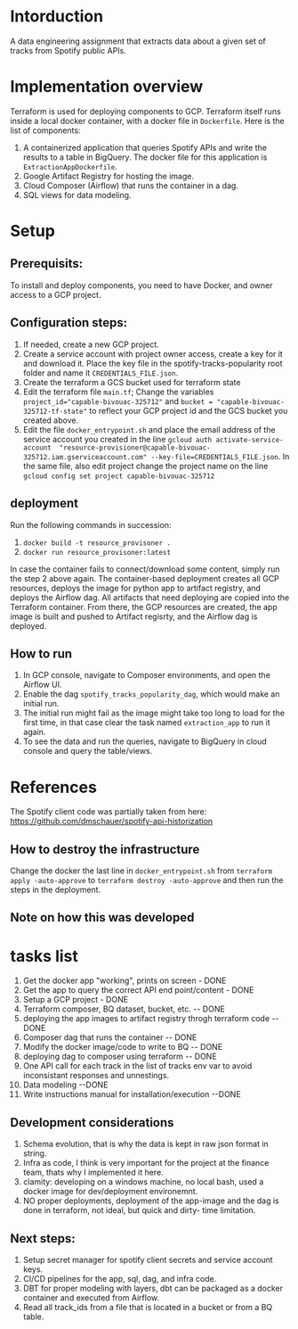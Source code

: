 # Intorduction
A data engineering assignment that extracts data about a given set of tracks from Spotify public APIs.

# Implementation overview
Terraform is used for deploying components to GCP. Terraform itself runs inside a local docker container, with a docker file in `Dockerfile`.
Here is the list of components:
1. A containerized application that queries Spotify APIs and write the results to a table in BigQuery. The docker file for this application is `ExtractionAppDockerfile`.
2. Google Artifact Registry for hosting the image.
3. Cloud Composer (Airflow) that runs the container in a dag.
4. SQL views for data modeling.

# Setup
## Prerequisits:
To install and deploy components, you need to have Docker, and owner access to a GCP project.
## Configuration steps:
1. If needed, create a new GCP project.
2. Create a service account with project owner access, create a key for it and download it. Place the key file in the spotify-tracks-popularity root folder and name it `CREDENTIALS_FILE.json`.
3. Create the terraform a GCS bucket used for terraform state
4. Edit the terraform file `main.tf`; Change the variables `project_id="capable-bivouac-325712"` and `bucket = "capable-bivouac-325712-tf-state"` to reflect your GCP project id and the GCS bucket you created above. 
5. Edit the file `docker_entrypoint.sh` and place the email address of the service account you created in the line
`gcloud auth activate-service-account  "resource-provisioner@capable-bivouac-325712.iam.gserviceaccount.com" --key-file=CREDENTIALS_FILE.json`. In the same file, also edit project change the project name on the line `gcloud config set project capable-bivouac-325712`

## deployment
Run the following commands in succession:
1. `docker build -t resource_provisoner .`
2. `docker run resource_provisoner:latest`

In case the container fails to connect/download some content, simply run the step 2 above again.
The container-based deployment creates all GCP resources, deploys the image for python app to artifact registry, and deploys the Airflow dag.
All artifacts that need deploying are copied into the Terraform container. From there, the GCP resources are created, the app image is built and pushed to Artifact regisrty, and the Airflow dag is deployed.

## How to run
1. In GCP console, navigate to Composer environments, and open the Airflow UI.
2. Enable the dag `spotify_tracks_popularity_dag`, which would make an initial run.
3. The initial run might fail as the image might take too long to load for the first time, in that case clear the task named `extraction_app` to run it again.
4. To see the data and run the queries, navigate to BigQuery in cloud console and query the table/views.
# References
The Spotify client code was partially taken from here: https://github.com/dmschauer/spotify-api-historization

## How to destroy the infrastructure
Change the docker the last line in `docker_entrypoint.sh` from `terraform apply -auto-approve` to `terraform destroy -auto-approve` and then run the steps in the deployment.

## Note on how this was developed
# tasks list
1. Get the docker app "working", prints on screen - DONE
2. Get the app to query the correct API end point/content - DONE
3. Setup a GCP project - DONE
4. Terraform composer, BQ dataset, bucket, etc. -- DONE
5. deploying the app images to artifact registry throgh terraform code -- DONE
6. Composer dag that runs the container -- DONE
7. Modify the docker image/code to write to BQ -- DONE
8. deploying dag to composer using terraform -- DONE
9. One API call for each track in the list of tracks env var to avoid inconsistant responses and unnestings.
10. Data modeling --DONE
11. Write instructions manual for installation/execution --DONE

## Development considerations
1. Schema evolution, that is why the data is kept in raw json format in string.
2. Infra as code, I think is very important for the project at the finance team, thats why I implemented it here.
3. clamity: developing on a windows machine, no local bash, used a docker image for dev/deployment environemnt.
4. NO proper deployments, deployment of the app-image and the dag is done in terraform, not ideal, but quick and dirty- time limitation.

## Next steps:
1. Setup secret manager for spotify client secrets and service account keys.
2. CI/CD pipelines for the app, sql, dag, and infra code.
3. DBT for proper modeling with layers, dbt can be packaged as a docker container and executed from Airflow.
5. Read all track_ids from a file that is located in a bucket or from a BQ table.

